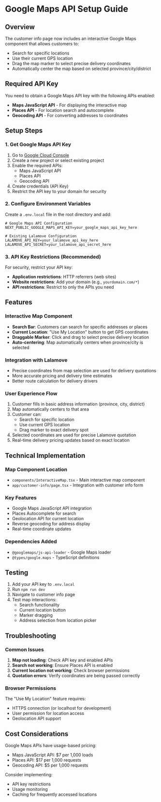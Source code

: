 # Google Maps API Setup Guide

## Overview
The customer info page now includes an interactive Google Maps component that allows customers to:
- Search for specific locations
- Use their current GPS location
- Drag the map marker to select precise delivery coordinates
- Automatically center the map based on selected province/city/district

## Required API Key

You need to obtain a Google Maps API key with the following APIs enabled:
- **Maps JavaScript API** - For displaying the interactive map
- **Places API** - For location search and autocomplete
- **Geocoding API** - For converting addresses to coordinates

## Setup Steps

### 1. Get Google Maps API Key
1. Go to [Google Cloud Console](https://console.cloud.google.com/)
2. Create a new project or select existing project
3. Enable the required APIs:
   - Maps JavaScript API
   - Places API
   - Geocoding API
4. Create credentials (API Key)
5. Restrict the API key to your domain for security

### 2. Configure Environment Variables
Create a `.env.local` file in the root directory and add:

```env
# Google Maps API Configuration
NEXT_PUBLIC_GOOGLE_MAPS_API_KEY=your_google_maps_api_key_here

# Existing Lalamove Configuration
LALAMOVE_API_KEY=your_lalamove_api_key_here
LALAMOVE_API_SECRET=your_lalamove_api_secret_here
```

### 3. API Key Restrictions (Recommended)
For security, restrict your API key:
- **Application restrictions**: HTTP referrers (web sites)
- **Website restrictions**: Add your domain (e.g., `yourdomain.com/*`)
- **API restrictions**: Restrict to only the APIs you need

## Features

### Interactive Map Component
- **Search Bar**: Customers can search for specific addresses or places
- **Current Location**: "Use My Location" button to get GPS coordinates
- **Draggable Marker**: Click and drag to select precise delivery location
- **Auto-centering**: Map automatically centers when province/city is selected

### Integration with Lalamove
- Precise coordinates from map selection are used for delivery quotations
- More accurate pricing and delivery time estimates
- Better route calculation for delivery drivers

### User Experience Flow
1. Customer fills in basic address information (province, city, district)
2. Map automatically centers to that area
3. Customer can:
   - Search for specific location
   - Use current GPS location
   - Drag marker to exact delivery spot
4. Selected coordinates are used for precise Lalamove quotation
5. Real-time delivery pricing updates based on exact location

## Technical Implementation

### Map Component Location
- `components/InteractiveMap.tsx` - Main interactive map component
- `app/customer-info/page.tsx` - Integration with customer info form

### Key Features
- Google Maps JavaScript API integration
- Places Autocomplete for search
- Geolocation API for current location
- Reverse geocoding for address display
- Real-time coordinate updates

### Dependencies Added
- `@googlemaps/js-api-loader` - Google Maps loader
- `@types/google.maps` - TypeScript definitions

## Testing
1. Add your API key to `.env.local`
2. Run `npm run dev`
3. Navigate to customer info page
4. Test map interactions:
   - Search functionality
   - Current location button
   - Marker dragging
   - Address selection from location picker

## Troubleshooting

### Common Issues
1. **Map not loading**: Check API key and enabled APIs
2. **Search not working**: Ensure Places API is enabled
3. **Current location not working**: Check browser permissions
4. **Quotation errors**: Verify coordinates are being passed correctly

### Browser Permissions
The "Use My Location" feature requires:
- HTTPS connection (or localhost for development)
- User permission for location access
- Geolocation API support

## Cost Considerations
Google Maps APIs have usage-based pricing:
- Maps JavaScript API: $7 per 1,000 loads
- Places API: $17 per 1,000 requests
- Geocoding API: $5 per 1,000 requests

Consider implementing:
- API key restrictions
- Usage monitoring
- Caching for frequently accessed locations 
